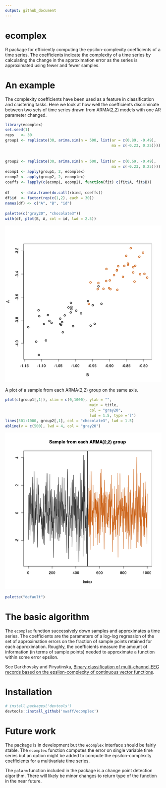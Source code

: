 ```yaml
---
output: github_document
---
```


<!-- README.md is generated from README.Rmd. Please edit that file -->



# ecomplex

R package for efficiently computing the epsilon-complexity coefficients of a time series. The coefficients indicate the complexity of a time series by calculating the change in the approximation error as the series is approximated using fewer and fewer samples.

# An example 

The complexity coefficients have been used as a feature in classification and clustering tasks. Here we look at how well the coefficients discriminate between two sets of time series drawn from ARMA(2,2) models with one AR parameter changed.


```r
library(ecomplex)
set.seed(1)
reps   <- 30
group1 <- replicate(30, arima.sim(n = 500, list(ar = c(0.89, -0.49), 
                                                ma = c(-0.23, 0.25))))
         

group2 <- replicate(30, arima.sim(n = 500, list(ar = c(0.69, -0.49),
                                                ma = c(-0.23, 0.25))))
ecomp1 <- apply(group1, 2, ecomplex)
ecomp2 <- apply(group2, 2, ecomplex)
coeffs <- lapply(c(ecomp1, ecomp2), function(fit) c(fit$A, fit$B))

df     <- data.frame(do.call(rbind, coeffs))
df$id  <- factor(rep(c(1,2), each = 30))
names(df) <- c("A", "B", "id")

palette(c("gray20", "chocolate3"))
with(df, plot(B, A, col = id, lwd = 2.5))
```

![plot of chunk arimasim](tools/README-arimasim-1.png)

A plot of a sample from each ARMA(2,2) group on the same 
axis. 


```r
plot(c(group1[,1]), xlim = c(0,1000), ylab = "", 
                                      main = title, 
                                      col = "gray20", 
                                      lwd = 1.5, type ='l')
lines(501:1000, group2[,1], col = "chocolate3", lwd = 1.5)
abline(v = c(500), lwd = 4, col = "gray20")
```

![plot of chunk ts](tools/README-ts-1.png)

```r
palette("default")
```

# The basic algorithm

The `ecomplex` function successively down samples and approximates a time series. The coefficients are the parameters of a log-log regression of the set of approximation errors on the fraction of sample points retained for each approximation. Roughly, the coefficients measure the amount of information (in terms of sample points) needed to approximate a function within some error epsilon.

See Darkhovsky and Piryatinska, [Binary classification of multi-channel EEG records based on the epsilon-complexity of continuous vector functions](https://arxiv.org/pdf/1610.01633.pdf).

# Installation


```r
# install.packages('devtools')
devtools::install_github('nwaff/ecomplex')
```
# Future work 

The package is in development but the `ecomplex` interface should be fairly stable. The `ecomplex` function computes the error on single variable time series but an option might be added to compute the epsilon-complexity coefficients for a multivariate time series.  

The `palarm` function included in the package is a change point detection algorithm. There will likely be minor changes to return 
type of the function in the near future.
